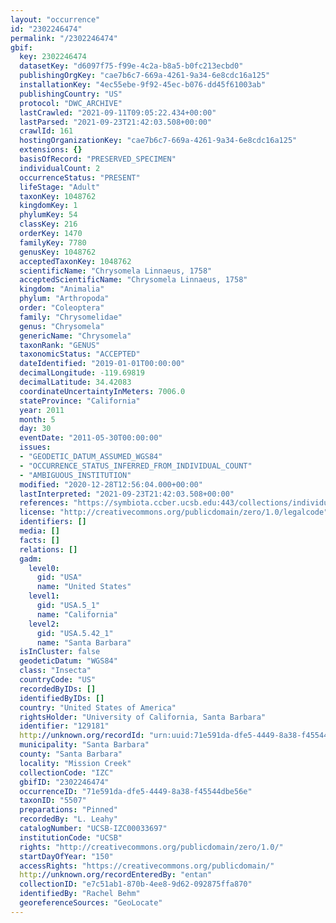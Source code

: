 ```yaml
---
layout: "occurrence"
id: "2302246474"
permalink: "/2302246474"
gbif:
  key: 2302246474
  datasetKey: "d6097f75-f99e-4c2a-b8a5-b0fc213ecbd0"
  publishingOrgKey: "cae7b6c7-669a-4261-9a34-6e8cdc16a125"
  installationKey: "4ec55ebe-9f92-45ec-b076-dd45f61003ab"
  publishingCountry: "US"
  protocol: "DWC_ARCHIVE"
  lastCrawled: "2021-09-11T09:05:22.434+00:00"
  lastParsed: "2021-09-23T21:42:03.508+00:00"
  crawlId: 161
  hostingOrganizationKey: "cae7b6c7-669a-4261-9a34-6e8cdc16a125"
  extensions: {}
  basisOfRecord: "PRESERVED_SPECIMEN"
  individualCount: 2
  occurrenceStatus: "PRESENT"
  lifeStage: "Adult"
  taxonKey: 1048762
  kingdomKey: 1
  phylumKey: 54
  classKey: 216
  orderKey: 1470
  familyKey: 7780
  genusKey: 1048762
  acceptedTaxonKey: 1048762
  scientificName: "Chrysomela Linnaeus, 1758"
  acceptedScientificName: "Chrysomela Linnaeus, 1758"
  kingdom: "Animalia"
  phylum: "Arthropoda"
  order: "Coleoptera"
  family: "Chrysomelidae"
  genus: "Chrysomela"
  genericName: "Chrysomela"
  taxonRank: "GENUS"
  taxonomicStatus: "ACCEPTED"
  dateIdentified: "2019-01-01T00:00:00"
  decimalLongitude: -119.69819
  decimalLatitude: 34.42083
  coordinateUncertaintyInMeters: 7006.0
  stateProvince: "California"
  year: 2011
  month: 5
  day: 30
  eventDate: "2011-05-30T00:00:00"
  issues:
  - "GEODETIC_DATUM_ASSUMED_WGS84"
  - "OCCURRENCE_STATUS_INFERRED_FROM_INDIVIDUAL_COUNT"
  - "AMBIGUOUS_INSTITUTION"
  modified: "2020-12-28T12:56:04.000+00:00"
  lastInterpreted: "2021-09-23T21:42:03.508+00:00"
  references: "https://symbiota.ccber.ucsb.edu:443/collections/individual/index.php?occid=129181"
  license: "http://creativecommons.org/publicdomain/zero/1.0/legalcode"
  identifiers: []
  media: []
  facts: []
  relations: []
  gadm:
    level0:
      gid: "USA"
      name: "United States"
    level1:
      gid: "USA.5_1"
      name: "California"
    level2:
      gid: "USA.5.42_1"
      name: "Santa Barbara"
  isInCluster: false
  geodeticDatum: "WGS84"
  class: "Insecta"
  countryCode: "US"
  recordedByIDs: []
  identifiedByIDs: []
  country: "United States of America"
  rightsHolder: "University of California, Santa Barbara"
  identifier: "129181"
  http://unknown.org/recordId: "urn:uuid:71e591da-dfe5-4449-8a38-f45544dbe56e"
  municipality: "Santa Barbara"
  county: "Santa Barbara"
  locality: "Mission Creek"
  collectionCode: "IZC"
  gbifID: "2302246474"
  occurrenceID: "71e591da-dfe5-4449-8a38-f45544dbe56e"
  taxonID: "5507"
  preparations: "Pinned"
  recordedBy: "L. Leahy"
  catalogNumber: "UCSB-IZC00033697"
  institutionCode: "UCSB"
  rights: "http://creativecommons.org/publicdomain/zero/1.0/"
  startDayOfYear: "150"
  accessRights: "https://creativecommons.org/publicdomain/"
  http://unknown.org/recordEnteredBy: "entan"
  collectionID: "e7c51ab1-870b-4ee8-9d62-092875ffa870"
  identifiedBy: "Rachel Behm"
  georeferenceSources: "GeoLocate"
---
```

